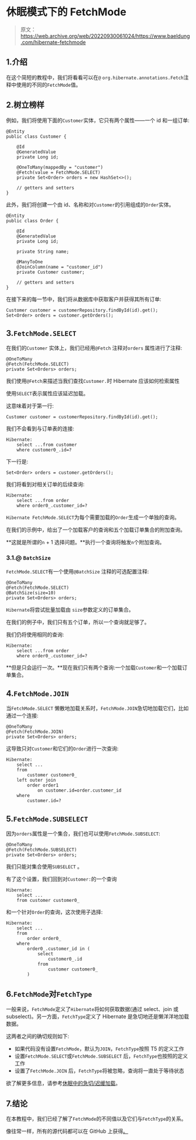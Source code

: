 # 休眠模式下的 FetchMode

> 原文：<https://web.archive.org/web/20220930061024/https://www.baeldung.com/hibernate-fetchmode>

## 1.介绍

在这个简短的教程中，我们将看看可以在`@` `org.hibernate.annotations.Fetch`注释中使用的不同的`FetchMode`值。

## 2.树立榜样

例如，我们将使用下面的`Customer`实体，它只有两个属性——一个 id 和一组订单:

```
@Entity
public class Customer {

    @Id
    @GeneratedValue
    private Long id;

    @OneToMany(mappedBy = "customer")
    @Fetch(value = FetchMode.SELECT)
    private Set<Order> orders = new HashSet<>();

    // getters and setters
}
```

此外，我们将创建一个由 id、名称和对`Customer`的引用组成的`Order`实体。

```
@Entity
public class Order {

    @Id
    @GeneratedValue
    private Long id;

    private String name;

    @ManyToOne
    @JoinColumn(name = "customer_id")
    private Customer customer;

    // getters and setters
}
```

在接下来的每一节中，我们将从数据库中获取客户并获得其所有订单:

```
Customer customer = customerRepository.findById(id).get();
Set<Order> orders = customer.getOrders();
```

## 3.`FetchMode.SELECT`

在我们的`Customer` 实体上，我们已经用`@Fetch` 注释对`orders` 属性进行了注释:

```
@OneToMany
@Fetch(FetchMode.SELECT)
private Set<Orders> orders;
```

我们使用`@Fetch`来描述当我们查找`Customer.`时 Hibernate 应该如何检索属性

使用`SELECT`表示属性应该延迟加载。

这意味着对于第一行:

```
Customer customer = customerRepository.findById(id).get();
```

我们不会看到与订单表的连接:

```
Hibernate: 
    select ...from customer
    where customer0_.id=? 
```

下一行是:

```
Set<Order> orders = customer.getOrders();
```

我们将看到对相关订单的后续查询:

```
Hibernate: 
    select ...from order
    where order0_.customer_id=? 
```

`Hibernate FetchMode.SELECT`为每个需要加载的`Order`生成一个单独的查询。

在我们的示例中，给出了一个加载客户的查询和五个加载订单集合的附加查询。

**这就是所谓的`n` + 1 选择问题。**执行一个查询将触发`n`个附加查询。

### 3.1.@ `BatchSize`

`FetchMode.SELECT`有一个使用`@BatchSize` 注释的可选配置注释:

```
@OneToMany
@Fetch(FetchMode.SELECT)
@BatchSize(size=10)
private Set<Orders> orders;
```

`Hibernate`将尝试批量加载由 `size`参数定义的订单集合。

在我们的例子中，我们只有五个订单，所以一个查询就足够了。

我们仍将使用相同的查询:

```
Hibernate:
    select ...from order
    where order0_.customer_id=?
```

**但是只会运行一次。**现在我们只有两个查询:一个加载`Customer`和一个加载订单集合。

## 4.`FetchMode.JOIN`

当`FetchMode.SELECT` 懒散地加载关系时，`FetchMode.JOIN`急切地加载它们，比如通过一个连接:

```
@OneToMany
@Fetch(FetchMode.JOIN)
private Set<Orders> orders;
```

这导致只对`Customer`和它们的`Order`进行一次查询:

```
Hibernate: 
    select ...
    from
        customer customer0_ 
    left outer join
        order order1 
            on customer.id=order.customer_id 
    where
        customer.id=?
```

## 5.`FetchMode.SUBSELECT`

因为`orders`属性是一个集合，我们也可以使用`FetchMode.SUBSELECT`:

```
@OneToMany
@Fetch(FetchMode.SUBSELECT)
private Set<Orders> orders;
```

我们只能对集合使用`SUBSELECT` 。

有了这个设置，我们回到对`Customer:`的一个查询

```
Hibernate: 
    select ...
    from customer customer0_ 
```

和一个针对`Order`的查询，这次使用子选择:

```
Hibernate: 
    select ...
    from
        order order0_ 
    where
        order0_.customer_id in (
            select
                customer0_.id 
            from
                customer customer0_
        )
```

## 6.`FetchMode`对`FetchType`

一般来说，`FetchMode`定义了`Hibernate`将如何获取数据(通过 select、join 或 subselect)。另一方面，`FetchType`定义了 Hibernate 是急切地还是懒洋洋地加载数据。

这两者之间的确切规则如下:

*   如果代码没有设置`FetchMode`，默认为`JOIN`，`FetchType`按照
    T5 的定义工作
*   设置`FetchMode.SELECT`或`FetchMode.SUBSELECT` 后，`FetchType`也按照的定义工作
*   设置了`FetchMode.JOIN` 后，`FetchType`将被忽略，查询将一直处于等待状态

欲了解更多信息，请参考[休眠中的急切/迟缓加载](/web/20220926191606/https://www.baeldung.com/hibernate-lazy-eager-loading)。

## 7.结论

在本教程中，我们已经了解了`FetchMode`的不同值以及它们与`FetchType`的关系。

像往常一样，所有的源代码都可以在 GitHub 上获得[。](https://web.archive.org/web/20220926191606/https://github.com/eugenp/tutorials/tree/master/persistence-modules/hibernate-mapping)